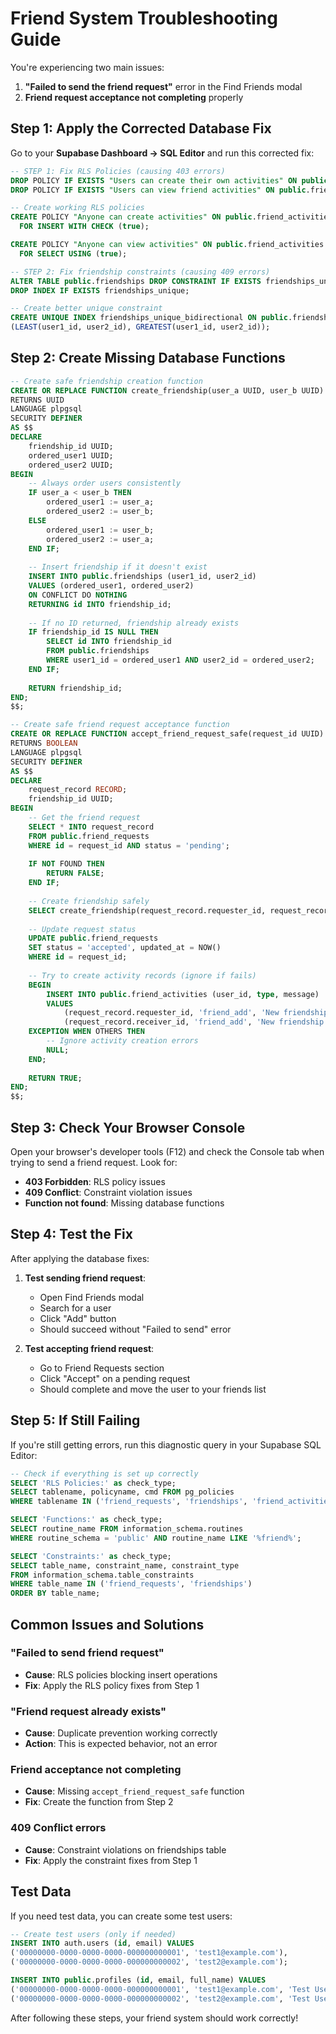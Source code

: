 # Friend System Troubleshooting Guide

You're experiencing two main issues:
1. **"Failed to send the friend request"** error in the Find Friends modal
2. **Friend request acceptance not completing** properly

## Step 1: Apply the Corrected Database Fix

Go to your **Supabase Dashboard → SQL Editor** and run this corrected fix:

```sql
-- STEP 1: Fix RLS Policies (causing 403 errors)
DROP POLICY IF EXISTS "Users can create their own activities" ON public.friend_activities;
DROP POLICY IF EXISTS "Users can view friend activities" ON public.friend_activities;

-- Create working RLS policies
CREATE POLICY "Anyone can create activities" ON public.friend_activities
  FOR INSERT WITH CHECK (true);

CREATE POLICY "Anyone can view activities" ON public.friend_activities  
  FOR SELECT USING (true);

-- STEP 2: Fix friendship constraints (causing 409 errors)
ALTER TABLE public.friendships DROP CONSTRAINT IF EXISTS friendships_unique;
DROP INDEX IF EXISTS friendships_unique;

-- Create better unique constraint
CREATE UNIQUE INDEX friendships_unique_bidirectional ON public.friendships 
(LEAST(user1_id, user2_id), GREATEST(user1_id, user2_id));
```

## Step 2: Create Missing Database Functions

```sql
-- Create safe friendship creation function
CREATE OR REPLACE FUNCTION create_friendship(user_a UUID, user_b UUID)
RETURNS UUID
LANGUAGE plpgsql
SECURITY DEFINER
AS $$
DECLARE
    friendship_id UUID;
    ordered_user1 UUID;
    ordered_user2 UUID;
BEGIN
    -- Always order users consistently
    IF user_a < user_b THEN
        ordered_user1 := user_a;
        ordered_user2 := user_b;
    ELSE
        ordered_user1 := user_b;
        ordered_user2 := user_a;
    END IF;
    
    -- Insert friendship if it doesn't exist
    INSERT INTO public.friendships (user1_id, user2_id)
    VALUES (ordered_user1, ordered_user2)
    ON CONFLICT DO NOTHING
    RETURNING id INTO friendship_id;
    
    -- If no ID returned, friendship already exists
    IF friendship_id IS NULL THEN
        SELECT id INTO friendship_id 
        FROM public.friendships 
        WHERE user1_id = ordered_user1 AND user2_id = ordered_user2;
    END IF;
    
    RETURN friendship_id;
END;
$$;

-- Create safe friend request acceptance function
CREATE OR REPLACE FUNCTION accept_friend_request_safe(request_id UUID)
RETURNS BOOLEAN
LANGUAGE plpgsql
SECURITY DEFINER
AS $$
DECLARE
    request_record RECORD;
    friendship_id UUID;
BEGIN
    -- Get the friend request
    SELECT * INTO request_record 
    FROM public.friend_requests 
    WHERE id = request_id AND status = 'pending';
    
    IF NOT FOUND THEN
        RETURN FALSE;
    END IF;
    
    -- Create friendship safely
    SELECT create_friendship(request_record.requester_id, request_record.receiver_id) INTO friendship_id;
    
    -- Update request status
    UPDATE public.friend_requests 
    SET status = 'accepted', updated_at = NOW() 
    WHERE id = request_id;
    
    -- Try to create activity records (ignore if fails)
    BEGIN
        INSERT INTO public.friend_activities (user_id, type, message)
        VALUES 
            (request_record.requester_id, 'friend_add', 'New friendship created'),
            (request_record.receiver_id, 'friend_add', 'New friendship created');
    EXCEPTION WHEN OTHERS THEN
        -- Ignore activity creation errors
        NULL;
    END;
    
    RETURN TRUE;
END;
$$;
```

## Step 3: Check Your Browser Console

Open your browser's developer tools (F12) and check the Console tab when trying to send a friend request. Look for:

- **403 Forbidden**: RLS policy issues
- **409 Conflict**: Constraint violation issues  
- **Function not found**: Missing database functions

## Step 4: Test the Fix

After applying the database fixes:

1. **Test sending friend request**:
   - Open Find Friends modal
   - Search for a user
   - Click "Add" button
   - Should succeed without "Failed to send" error

2. **Test accepting friend request**:
   - Go to Friend Requests section
   - Click "Accept" on a pending request
   - Should complete and move the user to your friends list

## Step 5: If Still Failing

If you're still getting errors, run this diagnostic query in your Supabase SQL Editor:

```sql
-- Check if everything is set up correctly
SELECT 'RLS Policies:' as check_type;
SELECT tablename, policyname, cmd FROM pg_policies 
WHERE tablename IN ('friend_requests', 'friendships', 'friend_activities');

SELECT 'Functions:' as check_type;
SELECT routine_name FROM information_schema.routines 
WHERE routine_schema = 'public' AND routine_name LIKE '%friend%';

SELECT 'Constraints:' as check_type;  
SELECT table_name, constraint_name, constraint_type
FROM information_schema.table_constraints
WHERE table_name IN ('friend_requests', 'friendships')
ORDER BY table_name;
```

## Common Issues and Solutions

### "Failed to send friend request"
- **Cause**: RLS policies blocking insert operations
- **Fix**: Apply the RLS policy fixes from Step 1

### "Friend request already exists"  
- **Cause**: Duplicate prevention working correctly
- **Action**: This is expected behavior, not an error

### Friend acceptance not completing
- **Cause**: Missing `accept_friend_request_safe` function
- **Fix**: Create the function from Step 2

### 409 Conflict errors
- **Cause**: Constraint violations on friendships table
- **Fix**: Apply the constraint fixes from Step 1

## Test Data

If you need test data, you can create some test users:

```sql
-- Create test users (only if needed)
INSERT INTO auth.users (id, email) VALUES 
('00000000-0000-0000-0000-000000000001', 'test1@example.com'),
('00000000-0000-0000-0000-000000000002', 'test2@example.com');

INSERT INTO public.profiles (id, email, full_name) VALUES
('00000000-0000-0000-0000-000000000001', 'test1@example.com', 'Test User 1'),
('00000000-0000-0000-0000-000000000002', 'test2@example.com', 'Test User 2');
```

After following these steps, your friend system should work correctly!